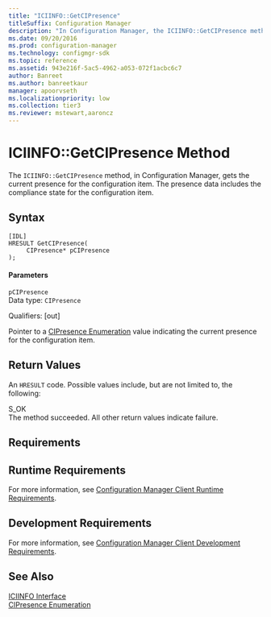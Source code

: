 ```yaml
---
title: "ICIINFO::GetCIPresence"
titleSuffix: Configuration Manager
description: "In Configuration Manager, the ICIINFO::GetCIPresence method gets the current presence for the configuration item, including the compliance state for the configuration item."
ms.date: 09/20/2016
ms.prod: configuration-manager
ms.technology: configmgr-sdk
ms.topic: reference
ms.assetid: 943e216f-5ac5-4962-a053-072f1acbc6c7
author: Banreet
ms.author: banreetkaur
manager: apoorvseth
ms.localizationpriority: low
ms.collection: tier3
ms.reviewer: mstewart,aaroncz 
---
```

# ICIINFO::GetCIPresence Method
The `ICIINFO::GetCIPresence` method, in Configuration Manager, gets the current presence for the configuration item. The presence data includes the compliance state for the configuration item.  

## Syntax  

```  
[IDL]  
HRESULT GetCIPresence(  
     CIPresence* pCIPresence  
);  
```  

#### Parameters  
 `pCIPresence`  
 Data type: `CIPresence`  

 Qualifiers: [out]  

 Pointer to a [CIPresence Enumeration](../../../../../develop/reference/core/clients/client-classes/cipresence-enumeration.md) value indicating the current presence for the configuration item.  

## Return Values  
 An `HRESULT` code. Possible values include, but are not limited to, the following:  

 S_OK  
 The method succeeded. All other return values indicate failure.  

## Requirements  

## Runtime Requirements  
 For more information, see [Configuration Manager Client Runtime Requirements](../../../../../develop/core/reqs/client-runtime-requirements.md).  

## Development Requirements  
 For more information, see [Configuration Manager Client Development Requirements](../../../../../develop/core/reqs/client-development-requirements.md).  

## See Also  
 [ICIINFO Interface](../../../../../develop/reference/core/clients/client-classes/iciinfo-interface.md)   
 [CIPresence Enumeration](../../../../../develop/reference/core/clients/client-classes/cipresence-enumeration.md)
